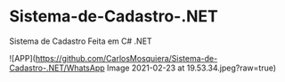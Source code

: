# Sistema-de-Cadastro-.NET
Sistema de Cadastro Feita em C# .NET


![APP](https://github.com/CarlosMosquiera/Sistema-de-Cadastro-.NET/WhatsApp Image 2021-02-23 at 19.53.34.jpeg?raw=true)
